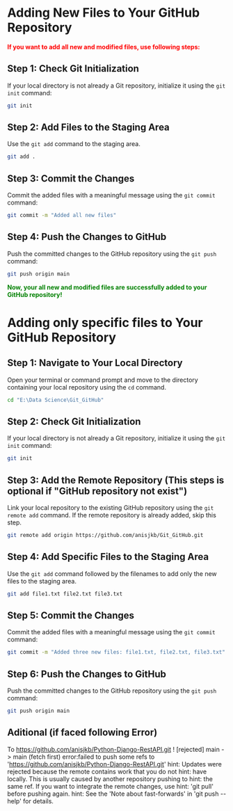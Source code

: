 # Adding New Files to Your GitHub Repository

**<span style='color:red'>If you want to add all new and modified files, use following steps:</span>**

## Step 1: Check Git Initialization
If your local directory is not already a Git repository, initialize it using the `git init` command:

```bash
git init
```
## Step 2: Add Files to the Staging Area
Use the `git add` command to the staging area.

```bash
git add .
```

## Step 3: Commit the Changes
Commit the added files with a meaningful message using the `git commit` command:

```bash
git commit -m "Added all new files"
```

## Step 4: Push the Changes to GitHub
Push the committed changes to the GitHub repository using the `git push` command:

```bash
git push origin main
```

**<span style='color:green'>Now, your all new and modified files are successfully added to your GitHub repository!</span>**

# Adding only specific files to Your GitHub Repository

## Step 1: Navigate to Your Local Directory
Open your terminal or command prompt and move to the directory containing your local repository using the `cd` command.

```bash
cd "E:\Data Science\Git_GitHub"
```

## Step 2: Check Git Initialization
If your local directory is not already a Git repository, initialize it using the `git init` command:

```bash
git init
```

## Step 3: Add the Remote Repository (This steps is optional if "GitHub repository not exist")
Link your local repository to the existing GitHub repository using the `git remote add` command. If the remote repository is already added, skip this step.

```bash
git remote add origin https://github.com/anisjkb/Git_GitHub.git
```

## Step 4: Add Specific Files to the Staging Area
Use the `git add` command followed by the filenames to add only the new files to the staging area.

```bash
git add file1.txt file2.txt file3.txt
```
## Step 5: Commit the Changes
Commit the added files with a meaningful message using the `git commit` command:

```bash
git commit -m "Added three new files: file1.txt, file2.txt, file3.txt"
```

## Step 6: Push the Changes to GitHub
Push the committed changes to the GitHub repository using the `git push` command:

```bash
git push origin main
```
## Aditional (if faced following Error)

To https://github.com/anisjkb/Python-Django-RestAPI.git
 ! [rejected]        main -> main (fetch first)
error:failed to push some refs to 'https://github.com/anisjkb/Python-Django-RestAPI.git'
hint: Updates were rejected because the remote contains work that you do not
hint: have locally. This is usually caused by another repository pushing to
hint: the same ref. If you want to integrate the remote changes, use
hint: 'git pull' before pushing again.
hint: See the 'Note about fast-forwards' in 'git push --help' for details.
